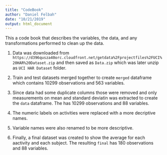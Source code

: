 ```yaml
---
title: "CodeBook"
author: "Daniel Felbah"
date: "10/21/2019"
output: html_document
---
```



This a code book that describes the variables, the data, and any transformations performed to clean up the data.

1. Data was downloaded from `https://d396qusza40orc.cloudfront.net/getdata%2Fprojectfiles%2FUCI%20HAR%20Dataset.zip` and then saved as `Data.zip` which was later unzip as `UCI HAR Dataset` folder.

2. Train and test datasets merged together to create `merged` dataframe which contains 10299 observations and 563 variables.

3. Since data had some duplicate columns those were removed and only measurements on mean and standard deviatin was extracted to create the `data` dataframe. The has 10299 observations and 88 variables.

4. The numeric labels on activities were replaced with a more decriptive names.

5. Variable names were also renamed to be more descriptive.

6. Finally, a final dataset was created to show the average for each aactivity and each subject. The resulting `final` has 180 observations and 88 variables.